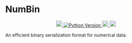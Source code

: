 # NumBin

<p align="center">
  <a href="https://pypi.org/project/numbin/">
    <img src="https://badge.fury.io/py/numbin.svg" alt="PyPI version" height="20">
  </a>
  <a href="https://pypi.org/project/numbin">
    <img src="https://img.shields.io/pypi/pyversions/numbin" alt="Python Version" />
  </a>
  <a href="https://tldrlegal.com/license/apache-license-2.0-(apache-2.0)">
    <img src="https://img.shields.io/github/license/mosecorg/numbin" alt="License" height="20">
  </a>
  <a href="https://github.com/mosecorg/numbin/actions/workflows/python-check.yml">
    <img src="https://github.com/mosecorg/numbin/actions/workflows/python-check.yml/badge.svg" alt="Check status" height="20">
  </a>
</p>

An efficient binary serialization format for numerical data.
